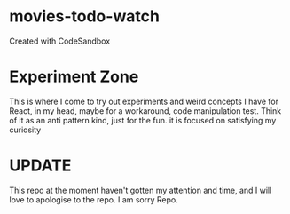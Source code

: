 # movies-todo-watch
Created with CodeSandbox

# Experiment Zone
This is where I come to try out experiments and weird concepts I have for React, in my head, maybe for a workaround, code manipulation test.
Think of it as an anti pattern kind, just for the fun. it is focused on satisfying my curiosity

# UPDATE
This repo at the moment haven't gotten my attention and time, and I will love to apologise to the repo. I am sorry Repo.
